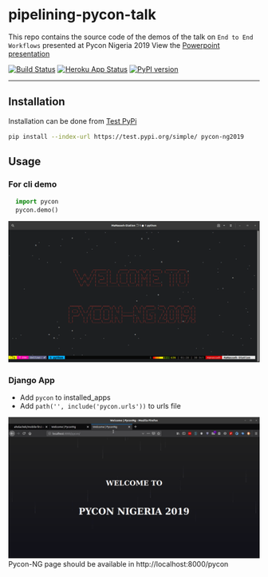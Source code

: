 # pipelining-pycon-talk
This repo contains the source code of the demos of the talk on `End to End Workflows` presented at Pycon Nigeria 2019
View the [Powerpoint presentation](https://drive.google.com/open?id=17-w5oIWQ-O4aVWivOGecywH2eb3IHn9jx-l5fxwnR6g)

<!--[![PyPI version](https://badge.fury.io/py/search-engine-parser.png)](https://badge.fury.io/py/search-engine-parser)-->
[![Build Status](https://travis-ci.com/bisoncorps/pipelining-pycon-talk.svg?branch=master)](https://travis-ci.com/bisoncorps/pipelining-pycon-talk)
[![Heroku App Status](http://heroku-shields.herokuapp.com/pycon-2019)](https://pycon-2019.herokuapp.com)
[![PyPI version](https://badge.fury.io/py/pycon.svg)](https://badge.fury.io/py/pycon)
<hr/>


## Installation
Installation can be done from [Test PyPi](https://test.pypi.org)
```bash
pip install --index-url https://test.pypi.org/simple/ pycon-ng2019 
```

## Usage

### For cli demo
```python
  import pycon
  pycon.demo()
```
![CLI Image](assets/cli.gif)

### Django App
- Add `pycon` to installed_apps
- Add `path('', include('pycon.urls'))` to urls file

![Django Image](assets/django.gif)
Pycon-NG page should be available in http://localhost:8000/pycon
